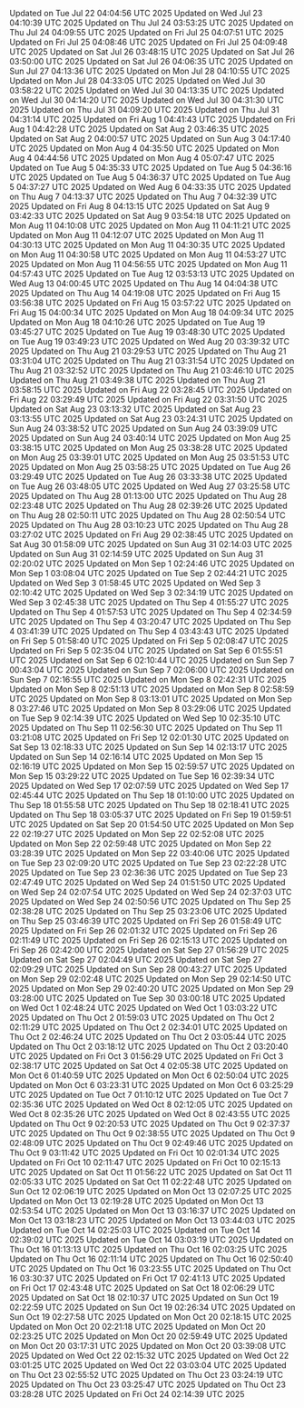 Updated on Tue Jul 22 04:04:56 UTC 2025
Updated on Wed Jul 23 04:10:39 UTC 2025
Updated on Thu Jul 24 03:53:25 UTC 2025
Updated on Thu Jul 24 04:09:55 UTC 2025
Updated on Fri Jul 25 04:07:51 UTC 2025
Updated on Fri Jul 25 04:08:46 UTC 2025
Updated on Fri Jul 25 04:09:48 UTC 2025
Updated on Sat Jul 26 03:48:15 UTC 2025
Updated on Sat Jul 26 03:50:00 UTC 2025
Updated on Sat Jul 26 04:06:35 UTC 2025
Updated on Sun Jul 27 04:13:36 UTC 2025
Updated on Mon Jul 28 04:10:55 UTC 2025
Updated on Mon Jul 28 04:33:05 UTC 2025
Updated on Wed Jul 30 03:58:22 UTC 2025
Updated on Wed Jul 30 04:13:35 UTC 2025
Updated on Wed Jul 30 04:14:20 UTC 2025
Updated on Wed Jul 30 04:31:30 UTC 2025
Updated on Thu Jul 31 04:09:20 UTC 2025
Updated on Thu Jul 31 04:31:14 UTC 2025
Updated on Fri Aug  1 04:41:43 UTC 2025
Updated on Fri Aug  1 04:42:28 UTC 2025
Updated on Sat Aug  2 03:46:35 UTC 2025
Updated on Sat Aug  2 04:00:57 UTC 2025
Updated on Sun Aug  3 04:17:40 UTC 2025
Updated on Mon Aug  4 04:35:50 UTC 2025
Updated on Mon Aug  4 04:44:56 UTC 2025
Updated on Mon Aug  4 05:07:47 UTC 2025
Updated on Tue Aug  5 04:35:33 UTC 2025
Updated on Tue Aug  5 04:36:16 UTC 2025
Updated on Tue Aug  5 04:36:37 UTC 2025
Updated on Tue Aug  5 04:37:27 UTC 2025
Updated on Wed Aug  6 04:33:35 UTC 2025
Updated on Thu Aug  7 04:13:37 UTC 2025
Updated on Thu Aug  7 04:32:39 UTC 2025
Updated on Fri Aug  8 04:13:15 UTC 2025
Updated on Sat Aug  9 03:42:33 UTC 2025
Updated on Sat Aug  9 03:54:18 UTC 2025
Updated on Mon Aug 11 04:10:08 UTC 2025
Updated on Mon Aug 11 04:11:21 UTC 2025
Updated on Mon Aug 11 04:12:07 UTC 2025
Updated on Mon Aug 11 04:30:13 UTC 2025
Updated on Mon Aug 11 04:30:35 UTC 2025
Updated on Mon Aug 11 04:30:58 UTC 2025
Updated on Mon Aug 11 04:53:27 UTC 2025
Updated on Mon Aug 11 04:56:55 UTC 2025
Updated on Mon Aug 11 04:57:43 UTC 2025
Updated on Tue Aug 12 03:53:13 UTC 2025
Updated on Wed Aug 13 04:00:45 UTC 2025
Updated on Thu Aug 14 04:04:38 UTC 2025
Updated on Thu Aug 14 04:19:08 UTC 2025
Updated on Fri Aug 15 03:56:38 UTC 2025
Updated on Fri Aug 15 03:57:22 UTC 2025
Updated on Fri Aug 15 04:00:34 UTC 2025
Updated on Mon Aug 18 04:09:34 UTC 2025
Updated on Mon Aug 18 04:10:26 UTC 2025
Updated on Tue Aug 19 03:45:27 UTC 2025
Updated on Tue Aug 19 03:48:30 UTC 2025
Updated on Tue Aug 19 03:49:23 UTC 2025
Updated on Wed Aug 20 03:39:32 UTC 2025
Updated on Thu Aug 21 03:29:53 UTC 2025
Updated on Thu Aug 21 03:31:04 UTC 2025
Updated on Thu Aug 21 03:31:54 UTC 2025
Updated on Thu Aug 21 03:32:52 UTC 2025
Updated on Thu Aug 21 03:46:10 UTC 2025
Updated on Thu Aug 21 03:49:38 UTC 2025
Updated on Thu Aug 21 03:58:15 UTC 2025
Updated on Fri Aug 22 03:28:45 UTC 2025
Updated on Fri Aug 22 03:29:49 UTC 2025
Updated on Fri Aug 22 03:31:50 UTC 2025
Updated on Sat Aug 23 03:13:32 UTC 2025
Updated on Sat Aug 23 03:13:55 UTC 2025
Updated on Sat Aug 23 03:24:31 UTC 2025
Updated on Sun Aug 24 03:38:52 UTC 2025
Updated on Sun Aug 24 03:39:09 UTC 2025
Updated on Sun Aug 24 03:40:14 UTC 2025
Updated on Mon Aug 25 03:38:15 UTC 2025
Updated on Mon Aug 25 03:38:28 UTC 2025
Updated on Mon Aug 25 03:39:01 UTC 2025
Updated on Mon Aug 25 03:51:53 UTC 2025
Updated on Mon Aug 25 03:58:25 UTC 2025
Updated on Tue Aug 26 03:29:49 UTC 2025
Updated on Tue Aug 26 03:33:38 UTC 2025
Updated on Tue Aug 26 03:48:05 UTC 2025
Updated on Wed Aug 27 03:25:58 UTC 2025
Updated on Thu Aug 28 01:13:00 UTC 2025
Updated on Thu Aug 28 02:23:48 UTC 2025
Updated on Thu Aug 28 02:39:26 UTC 2025
Updated on Thu Aug 28 02:50:11 UTC 2025
Updated on Thu Aug 28 02:50:54 UTC 2025
Updated on Thu Aug 28 03:10:23 UTC 2025
Updated on Thu Aug 28 03:27:02 UTC 2025
Updated on Fri Aug 29 02:38:45 UTC 2025
Updated on Sat Aug 30 01:58:09 UTC 2025
Updated on Sun Aug 31 02:14:03 UTC 2025
Updated on Sun Aug 31 02:14:59 UTC 2025
Updated on Sun Aug 31 02:20:02 UTC 2025
Updated on Mon Sep  1 02:24:46 UTC 2025
Updated on Mon Sep  1 03:08:04 UTC 2025
Updated on Tue Sep  2 02:44:21 UTC 2025
Updated on Wed Sep  3 01:58:45 UTC 2025
Updated on Wed Sep  3 02:10:42 UTC 2025
Updated on Wed Sep  3 02:34:19 UTC 2025
Updated on Wed Sep  3 02:45:38 UTC 2025
Updated on Thu Sep  4 01:55:27 UTC 2025
Updated on Thu Sep  4 01:57:53 UTC 2025
Updated on Thu Sep  4 02:34:59 UTC 2025
Updated on Thu Sep  4 03:20:47 UTC 2025
Updated on Thu Sep  4 03:41:39 UTC 2025
Updated on Thu Sep  4 03:43:43 UTC 2025
Updated on Fri Sep  5 01:58:40 UTC 2025
Updated on Fri Sep  5 02:08:47 UTC 2025
Updated on Fri Sep  5 02:35:04 UTC 2025
Updated on Sat Sep  6 01:55:51 UTC 2025
Updated on Sat Sep  6 02:10:44 UTC 2025
Updated on Sun Sep  7 00:43:04 UTC 2025
Updated on Sun Sep  7 02:06:00 UTC 2025
Updated on Sun Sep  7 02:16:55 UTC 2025
Updated on Mon Sep  8 02:42:31 UTC 2025
Updated on Mon Sep  8 02:51:13 UTC 2025
Updated on Mon Sep  8 02:58:59 UTC 2025
Updated on Mon Sep  8 03:13:01 UTC 2025
Updated on Mon Sep  8 03:27:46 UTC 2025
Updated on Mon Sep  8 03:29:06 UTC 2025
Updated on Tue Sep  9 02:14:39 UTC 2025
Updated on Wed Sep 10 02:35:10 UTC 2025
Updated on Thu Sep 11 02:56:30 UTC 2025
Updated on Thu Sep 11 03:21:08 UTC 2025
Updated on Fri Sep 12 02:01:30 UTC 2025
Updated on Sat Sep 13 02:18:33 UTC 2025
Updated on Sun Sep 14 02:13:17 UTC 2025
Updated on Sun Sep 14 02:16:14 UTC 2025
Updated on Mon Sep 15 02:16:19 UTC 2025
Updated on Mon Sep 15 02:59:57 UTC 2025
Updated on Mon Sep 15 03:29:22 UTC 2025
Updated on Tue Sep 16 02:39:34 UTC 2025
Updated on Wed Sep 17 02:07:59 UTC 2025
Updated on Wed Sep 17 02:45:44 UTC 2025
Updated on Thu Sep 18 01:10:00 UTC 2025
Updated on Thu Sep 18 01:55:58 UTC 2025
Updated on Thu Sep 18 02:18:41 UTC 2025
Updated on Thu Sep 18 03:05:37 UTC 2025
Updated on Fri Sep 19 01:59:51 UTC 2025
Updated on Sat Sep 20 01:54:50 UTC 2025
Updated on Mon Sep 22 02:19:27 UTC 2025
Updated on Mon Sep 22 02:52:08 UTC 2025
Updated on Mon Sep 22 02:59:48 UTC 2025
Updated on Mon Sep 22 03:28:39 UTC 2025
Updated on Mon Sep 22 03:40:06 UTC 2025
Updated on Tue Sep 23 02:09:20 UTC 2025
Updated on Tue Sep 23 02:22:28 UTC 2025
Updated on Tue Sep 23 02:36:36 UTC 2025
Updated on Tue Sep 23 02:47:49 UTC 2025
Updated on Wed Sep 24 01:51:50 UTC 2025
Updated on Wed Sep 24 02:07:54 UTC 2025
Updated on Wed Sep 24 02:37:03 UTC 2025
Updated on Wed Sep 24 02:50:56 UTC 2025
Updated on Thu Sep 25 02:38:28 UTC 2025
Updated on Thu Sep 25 03:23:06 UTC 2025
Updated on Thu Sep 25 03:46:39 UTC 2025
Updated on Fri Sep 26 01:58:49 UTC 2025
Updated on Fri Sep 26 02:01:32 UTC 2025
Updated on Fri Sep 26 02:11:49 UTC 2025
Updated on Fri Sep 26 02:15:13 UTC 2025
Updated on Fri Sep 26 02:42:00 UTC 2025
Updated on Sat Sep 27 01:56:29 UTC 2025
Updated on Sat Sep 27 02:04:49 UTC 2025
Updated on Sat Sep 27 02:09:29 UTC 2025
Updated on Sun Sep 28 00:43:27 UTC 2025
Updated on Mon Sep 29 02:02:48 UTC 2025
Updated on Mon Sep 29 02:14:50 UTC 2025
Updated on Mon Sep 29 02:40:20 UTC 2025
Updated on Mon Sep 29 03:28:00 UTC 2025
Updated on Tue Sep 30 03:00:18 UTC 2025
Updated on Wed Oct  1 02:48:24 UTC 2025
Updated on Wed Oct  1 03:03:22 UTC 2025
Updated on Thu Oct  2 01:59:03 UTC 2025
Updated on Thu Oct  2 02:11:29 UTC 2025
Updated on Thu Oct  2 02:34:01 UTC 2025
Updated on Thu Oct  2 02:46:24 UTC 2025
Updated on Thu Oct  2 03:05:44 UTC 2025
Updated on Thu Oct  2 03:18:12 UTC 2025
Updated on Thu Oct  2 03:20:40 UTC 2025
Updated on Fri Oct  3 01:56:29 UTC 2025
Updated on Fri Oct  3 02:38:17 UTC 2025
Updated on Sat Oct  4 02:05:38 UTC 2025
Updated on Mon Oct  6 01:40:59 UTC 2025
Updated on Mon Oct  6 02:50:04 UTC 2025
Updated on Mon Oct  6 03:23:31 UTC 2025
Updated on Mon Oct  6 03:25:29 UTC 2025
Updated on Tue Oct  7 01:10:12 UTC 2025
Updated on Tue Oct  7 02:35:36 UTC 2025
Updated on Wed Oct  8 02:12:05 UTC 2025
Updated on Wed Oct  8 02:35:26 UTC 2025
Updated on Wed Oct  8 02:43:55 UTC 2025
Updated on Thu Oct  9 02:20:53 UTC 2025
Updated on Thu Oct  9 02:37:37 UTC 2025
Updated on Thu Oct  9 02:38:55 UTC 2025
Updated on Thu Oct  9 02:48:09 UTC 2025
Updated on Thu Oct  9 02:49:46 UTC 2025
Updated on Thu Oct  9 03:11:42 UTC 2025
Updated on Fri Oct 10 02:01:34 UTC 2025
Updated on Fri Oct 10 02:11:47 UTC 2025
Updated on Fri Oct 10 02:15:13 UTC 2025
Updated on Sat Oct 11 01:56:22 UTC 2025
Updated on Sat Oct 11 02:05:33 UTC 2025
Updated on Sat Oct 11 02:22:48 UTC 2025
Updated on Sun Oct 12 02:06:19 UTC 2025
Updated on Mon Oct 13 02:07:25 UTC 2025
Updated on Mon Oct 13 02:19:28 UTC 2025
Updated on Mon Oct 13 02:53:54 UTC 2025
Updated on Mon Oct 13 03:16:37 UTC 2025
Updated on Mon Oct 13 03:18:23 UTC 2025
Updated on Mon Oct 13 03:44:03 UTC 2025
Updated on Tue Oct 14 02:25:03 UTC 2025
Updated on Tue Oct 14 02:39:02 UTC 2025
Updated on Tue Oct 14 03:03:19 UTC 2025
Updated on Thu Oct 16 01:13:13 UTC 2025
Updated on Thu Oct 16 02:03:25 UTC 2025
Updated on Thu Oct 16 02:11:14 UTC 2025
Updated on Thu Oct 16 02:50:40 UTC 2025
Updated on Thu Oct 16 03:23:55 UTC 2025
Updated on Thu Oct 16 03:30:37 UTC 2025
Updated on Fri Oct 17 02:41:13 UTC 2025
Updated on Fri Oct 17 02:43:48 UTC 2025
Updated on Sat Oct 18 02:06:29 UTC 2025
Updated on Sat Oct 18 02:10:37 UTC 2025
Updated on Sun Oct 19 02:22:59 UTC 2025
Updated on Sun Oct 19 02:26:34 UTC 2025
Updated on Sun Oct 19 02:27:58 UTC 2025
Updated on Mon Oct 20 02:18:15 UTC 2025
Updated on Mon Oct 20 02:21:18 UTC 2025
Updated on Mon Oct 20 02:23:25 UTC 2025
Updated on Mon Oct 20 02:59:49 UTC 2025
Updated on Mon Oct 20 03:17:31 UTC 2025
Updated on Mon Oct 20 03:39:08 UTC 2025
Updated on Wed Oct 22 02:15:32 UTC 2025
Updated on Wed Oct 22 03:01:25 UTC 2025
Updated on Wed Oct 22 03:03:04 UTC 2025
Updated on Thu Oct 23 02:55:52 UTC 2025
Updated on Thu Oct 23 03:24:19 UTC 2025
Updated on Thu Oct 23 03:25:47 UTC 2025
Updated on Thu Oct 23 03:28:28 UTC 2025
Updated on Fri Oct 24 02:14:39 UTC 2025
